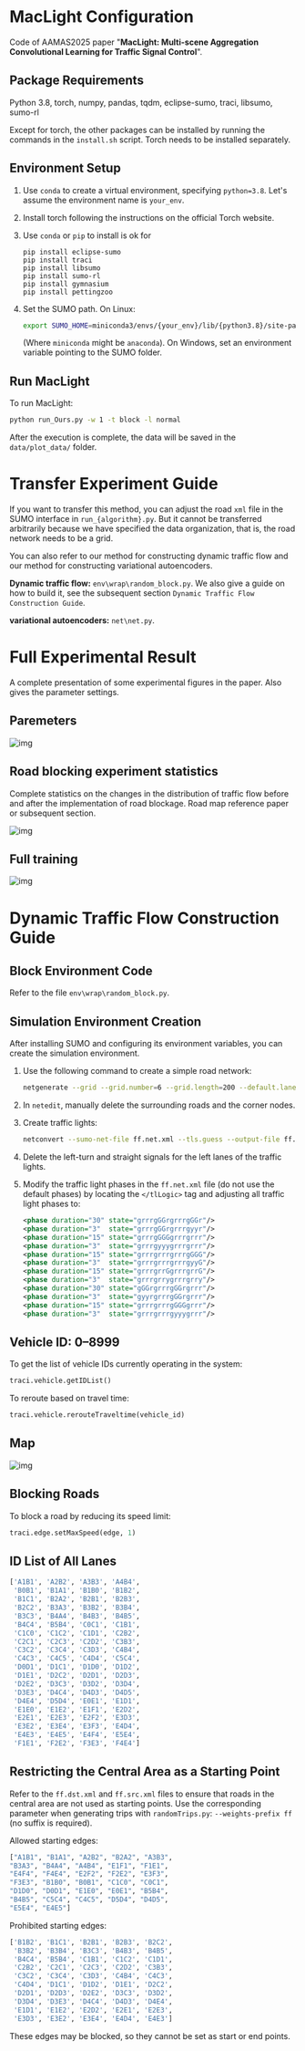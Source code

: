 # MacLight Configuration

Code of AAMAS2025 paper "**MacLight: Multi-scene Aggregation Convolutional Learning for Traffic Signal Control**".

## Package Requirements

Python 3.8, torch, numpy, pandas, tqdm, eclipse-sumo, traci, libsumo, sumo-rl

Except for torch, the other packages can be installed by running the commands in the `install.sh` script. Torch needs to be installed separately.

## Environment Setup

1. Use `conda` to create a virtual environment, specifying `python=3.8`. Let's assume the environment name is `your_env`.

2. Install torch following the instructions on the official Torch website.

3. Use `conda` or `pip` to install is ok for

   ```ssh
   pip install eclipse-sumo
   pip install traci
   pip install libsumo
   pip install sumo-rl
   pip install gymnasium
   pip install pettingzoo
   ```

4. Set the SUMO path. On Linux:

   ```bash
   export SUMO_HOME=miniconda3/envs/{your_env}/lib/{python3.8}/site-packages/sumo
   ```

   (Where `miniconda` might be `anaconda`). On Windows, set an environment variable pointing to the SUMO folder.

## Run MacLight

To run MacLight:

```bash
python run_Ours.py -w 1 -t block -l normal
```

After the execution is complete, the data will be saved in the `data/plot_data/` folder.

# Transfer Experiment Guide

If you want to transfer this method, you can adjust the road `xml` file in the SUMO interface in `run_{algorithm}.py`. But it cannot be transferred arbitrarily because we have specified the data organization, that is, the road network needs to be a grid.

You can also refer to our method for constructing dynamic traffic flow and our method for constructing variational autoencoders.

**Dynamic traffic flow:** `env\wrap\random_block.py`. We also give a guide on how to build it, see the subsequent section `Dynamic Traffic Flow Construction Guide`.

**variational autoencoders:** `net\net.py`.

# Full Experimental Result

A complete presentation of some experimental figures in the paper. Also gives the parameter settings.

## Paremeters

![img](image/README/parameters.jpg)

## Road blocking experiment statistics

Complete statistics on the changes in the distribution of traffic flow before and after the implementation of road blockage. Road map reference paper or subsequent section.

![img](image/README/block_exp.png)

## Full training

![img](image/README/total_exp_appendix.png)

# Dynamic Traffic Flow Construction Guide

## Block Environment Code

Refer to the file `env\wrap\random_block.py`.

## Simulation Environment Creation

After installing SUMO and configuring its environment variables, you can create the simulation environment.

1. Use the following command to create a simple road network:

   ```bash
   netgenerate --grid --grid.number=6 --grid.length=200 --default.lanenumber=6 -o ff.net.xml
   ```
2. In `netedit`, manually delete the surrounding roads and the corner nodes.
3. Create traffic lights:

   ```bash
   netconvert --sumo-net-file ff.net.xml --tls.guess --output-file ff.net.xml
   ```
4. Delete the left-turn and straight signals for the left lanes of the traffic lights.
5. Modify the traffic light phases in the `ff.net.xml` file (do not use the default phases) by locating the `</tlLogic>` tag and adjusting all traffic light phases to:

   ```xml
   <phase duration="30" state="grrrgGGrgrrrgGGr"/>
   <phase duration="3"  state="grrrgGGrgrrrgyyr"/>
   <phase duration="15" state="grrrgGGGgrrrgrrr"/>
   <phase duration="3"  state="grrrgyyygrrrgrrr"/>
   <phase duration="15" state="grrrgrrrgrrrgGGG"/>
   <phase duration="3"  state="grrrgrrrgrrrgyyG"/>
   <phase duration="15" state="grrrgrrGgrrrgrrG"/>
   <phase duration="3"  state="grrrgrrygrrrgrry"/>
   <phase duration="30" state="gGGrgrrrgGGrgrrr"/>
   <phase duration="3"  state="gyyrgrrrgGGrgrrr"/>
   <phase duration="15" state="grrrgrrrgGGGgrrr"/>
   <phase duration="3"  state="grrrgrrrgyyygrrr"/>
   ```

## Vehicle ID: 0–8999

To get the list of vehicle IDs currently operating in the system:

```python
traci.vehicle.getIDList()
```

To reroute based on travel time:

```python
traci.vehicle.rerouteTraveltime(vehicle_id)
```

## Map

![img](image/README/road_map.png)

## Blocking Roads

To block a road by reducing its speed limit:

```python
traci.edge.setMaxSpeed(edge, 1)
```

## ID List of All Lanes

```python
['A1B1', 'A2B2', 'A3B3', 'A4B4',
 'B0B1', 'B1A1', 'B1B0', 'B1B2',
 'B1C1', 'B2A2', 'B2B1', 'B2B3',
 'B2C2', 'B3A3', 'B3B2', 'B3B4',
 'B3C3', 'B4A4', 'B4B3', 'B4B5',
 'B4C4', 'B5B4', 'C0C1', 'C1B1',
 'C1C0', 'C1C2', 'C1D1', 'C2B2',
 'C2C1', 'C2C3', 'C2D2', 'C3B3',
 'C3C2', 'C3C4', 'C3D3', 'C4B4',
 'C4C3', 'C4C5', 'C4D4', 'C5C4',
 'D0D1', 'D1C1', 'D1D0', 'D1D2',
 'D1E1', 'D2C2', 'D2D1', 'D2D3',
 'D2E2', 'D3C3', 'D3D2', 'D3D4',
 'D3E3', 'D4C4', 'D4D3', 'D4D5',
 'D4E4', 'D5D4', 'E0E1', 'E1D1',
 'E1E0', 'E1E2', 'E1F1', 'E2D2',
 'E2E1', 'E2E3', 'E2F2', 'E3D3',
 'E3E2', 'E3E4', 'E3F3', 'E4D4',
 'E4E3', 'E4E5', 'E4F4', 'E5E4',
 'F1E1', 'F2E2', 'F3E3', 'F4E4']
```

## Restricting the Central Area as a Starting Point

Refer to the `ff.dst.xml` and `ff.src.xml` files to ensure that roads in the central area are not used as starting points. Use the corresponding parameter when generating trips with `randomTrips.py`: `--weights-prefix ff` (no suffix is required).

Allowed starting edges:

```python
["A1B1", "B1A1", "A2B2", "B2A2", "A3B3",
"B3A3", "B4A4", "A4B4", "E1F1", "F1E1",
"E4F4", "F4E4", "E2F2", "F2E2", "E3F3",
"F3E3", "B1B0", "B0B1", "C1C0", "C0C1",
"D1D0", "D0D1", "E1E0", "E0E1", "B5B4",
"B4B5", "C5C4", "C4C5", "D5D4", "D4D5",
"E5E4", "E4E5"]
```

Prohibited starting edges:

```python
['B1B2', 'B1C1', 'B2B1', 'B2B3', 'B2C2',
 'B3B2', 'B3B4', 'B3C3', 'B4B3', 'B4B5',
 'B4C4', 'B5B4', 'C1B1', 'C1C2', 'C1D1',
 'C2B2', 'C2C1', 'C2C3', 'C2D2', 'C3B3',
 'C3C2', 'C3C4', 'C3D3', 'C4B4', 'C4C3',
 'C4D4', 'D1C1', 'D1D2', 'D1E1', 'D2C2',
 'D2D1', 'D2D3', 'D2E2', 'D3C3', 'D3D2',
 'D3D4', 'D3E3', 'D4C4', 'D4D3', 'D4E4',
 'E1D1', 'E1E2', 'E2D2', 'E2E1', 'E2E3',
 'E3D3', 'E3E2', 'E3E4', 'E4D4', 'E4E3']
```

These edges may be blocked, so they cannot be set as start or end points.


